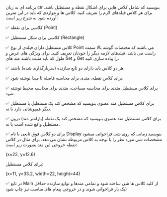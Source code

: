 برنامه ای به زبان c# بنویسید که شامل کلاس هایی برای اشکال نقطه و مستطیل باشد. برای هر کلاس فیلدهای لازم را تعریف کنید. کلاس ها و مواردی که باید در این تمرین آورده شود به شرح زیر است:

✅ کلاسی برای نقطه (Point)

✅ کلاسی برای شکل مستطیل (Rectangle)

✅ کلاس مستطیل دارای فیلدی از نوع Point می باشند که مختصات گوشه بالا سمت راست می باشد. فیلدهای لازمه دیگر را خودتان تعریف کنید. برای ویژگی های عرض و طول که باید مثبت باشند متد های Set و Get را پیاده سازی کنید.

✅ هر دو کلاس باید دارای دو تابع سازنده (سربارگذاری شده) باشند.

✅ برای کلاس نقطه، متدی برای محاسبه فاصله تا مبدا نوشته شود.

✅ برای کلاس مستطیل متدی برای محاسبه مساحت، متدی برای محاسبه محیط نوشته شود.

✅ برای کلاس مستطیل متد عضوی بنویسید که مشخص کند یک مستطیل با مستطیل دیگر همپوشانی دارد یا نه.

✅ برای کلاس مستطیل متد عضوی بنویسید که مشخص کند یک نقطه (پارامتر متد) درون مستطیل واقع شده است یا نه.

✅ برای دو کلاس فوق تابعی با نام Display بنویسید زمانی که روی شی فراخوانی میشود مشخصات شی مورد نظر را با توجه به کلاس مربوطه نشان می دهد. برای مثال در کلاس نقطه خروجی این متد بصورت زیر است:

(x=22, y=12.6)

برای کلاس مستطیل:

(x=11, y=33.2, width=22, height=44)

✅ در تابع Main از کلیه کلاس ها شی ساخته شود  و تمامی متدها و توابع سازنده حداقل یک بار فراخوانی شوند و در خروجی پیغام های مناسب نیز چاپ شود)
